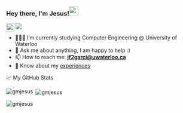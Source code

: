 ### Hey there, I'm Jesus!<img src="https://media.giphy.com/media/hvRJCLFzcasrR4ia7z/giphy.gif" width="25px">
<a href="https://www.linkedin.com/in/jesus-garciam/">
  <img align="left" alt="Jesus' LinkedIn" width="22px" src="https://raw.githubusercontent.com/peterthehan/peterthehan/master/assets/linkedin.svg" />
</a>

![](https://visitor-badge.glitch.me/badge?page_id=gmjesus.gmjesus)
  
- 👨🏽‍💻 I’m currently studying Computer Engineering @ University of Waterloo
- 💬 Ask me about anything, I am happy to help :)
- 📫 How to reach me: **jf2garci@uwaterloo.ca**
- 📄 Know about my [experiences](https://jesusgarciamoreno.net/work)

📈 My GitHub Stats
  
<p><img align="left" src="https://github-readme-stats.vercel.app/api/top-langs?username=gmjesus&show_icons=true&locale=en&layout=compact&theme=gotham" alt="gmjesus" /></p>
<p>&nbsp;<img align="center" src="https://github-readme-stats.vercel.app/api?username=gmjesus&show_icons=true&locale=en&theme=gotham" alt="gmjesus" /></p>
<p><img align="center" src="https://github-readme-streak-stats.herokuapp.com/?user=gmjesus&theme=gotham" alt="gmjesus" /></p>
